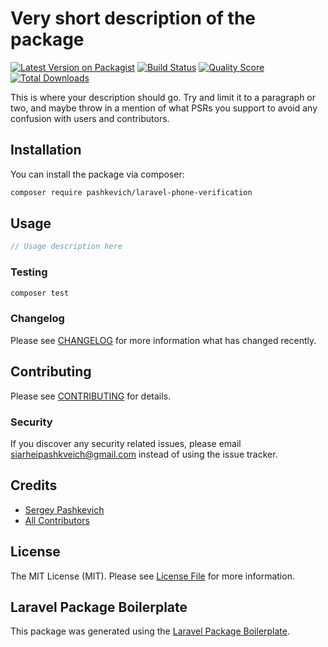 # Very short description of the package

[![Latest Version on Packagist](https://img.shields.io/packagist/v/siarheipashkevich/laravel-phone-verification.svg?style=flat-square)](https://packagist.org/packages/siarheipashkevich/laravel-phone-verification)
[![Build Status](https://img.shields.io/travis/siarheipashkevich/laravel-phone-verification/master.svg?style=flat-square)](https://travis-ci.org/siarheipashkevich/laravel-phone-verification)
[![Quality Score](https://img.shields.io/scrutinizer/g/siarheipashkevich/laravel-phone-verification.svg?style=flat-square)](https://scrutinizer-ci.com/g/siarheipashkevich/laravel-phone-verification)
[![Total Downloads](https://img.shields.io/packagist/dt/siarheipashkevich/laravel-phone-verification.svg?style=flat-square)](https://packagist.org/packages/siarheipashkevich/laravel-phone-verification)

This is where your description should go. Try and limit it to a paragraph or two, and maybe throw in a mention of what PSRs you support to avoid any confusion with users and contributors.

## Installation

You can install the package via composer:

```bash
composer require pashkevich/laravel-phone-verification
```

## Usage

``` php
// Usage description here
```

### Testing

``` bash
composer test
```

### Changelog

Please see [CHANGELOG](CHANGELOG.md) for more information what has changed recently.

## Contributing

Please see [CONTRIBUTING](CONTRIBUTING.md) for details.

### Security

If you discover any security related issues, please email siarheipashkveich@gmail.com instead of using the issue tracker.

## Credits

- [Sergey Pashkevich](https://github.com/siarheipashkevich)
- [All Contributors](../../contributors)

## License

The MIT License (MIT). Please see [License File](LICENSE.md) for more information.

## Laravel Package Boilerplate

This package was generated using the [Laravel Package Boilerplate](https://laravelpackageboilerplate.com).
